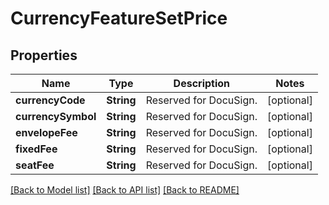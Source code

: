 # CurrencyFeatureSetPrice

## Properties
Name | Type | Description | Notes
------------ | ------------- | ------------- | -------------
**currencyCode** | **String** | Reserved for DocuSign. | [optional] 
**currencySymbol** | **String** | Reserved for DocuSign. | [optional] 
**envelopeFee** | **String** | Reserved for DocuSign. | [optional] 
**fixedFee** | **String** | Reserved for DocuSign. | [optional] 
**seatFee** | **String** | Reserved for DocuSign. | [optional] 

[[Back to Model list]](../README.md#documentation-for-models) [[Back to API list]](../README.md#documentation-for-api-endpoints) [[Back to README]](../README.md)



